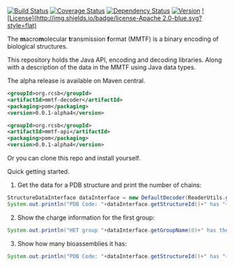 [![Build Status](https://travis-ci.org/rcsb/mmtf-java.svg?branch=master)](https://travis-ci.org/rcsb/mmtf-java)
[![Coverage Status](https://coveralls.io/repos/github/rcsb/mmtf-java/badge.svg?branch=master)](https://coveralls.io/github/rcsb/mmtf-java?branch=master)
[![Dependency Status](https://www.versioneye.com/user/projects/56feb8e5fcd19a0039f1553c/badge.svg?style=flat)](https://www.versioneye.com/user/projects/56feb8e5fcd19a0039f1553c)
[![Version](http://img.shields.io/badge/version-0.0.1alpha4-blue.svg?style=flat)](http://biojava.org/wiki/BioJava:Download) [![License](http://img.shields.io/badge/license-Apache 2.0-blue.svg?style=flat)](https://github.com/rcsb/mmtf-java/blob/master/LICENSE.txt)



The **m**acro**m**olecular **t**ransmission **f**ormat (MMTF) is a binary encoding of biological structures.

This repository holds the Java API, encoding and decoding libraries. Along with a description of the data in the MMTF using Java data types.


The alpha release is available on Maven central.

```xml
<groupId>org.rcsb</groupId>
<artifactId>mmtf-decoder</artifactId>
<packaging>pom</packaging>
<version>0.0.1-alpha4</version>
```

```xml
<groupId>org.rcsb</groupId>
<artifactId>mmtf-api</artifactId>
<packaging>pom</packaging>
<version>0.0.1-alpha4</version>
```

Or you can clone this repo and install yourself.


Quick getting started.

1) Get the data for a PDB structure and print the number of chains:
```java
StructureDataInterface dataInterface = new DefaultDecoder(ReaderUtils.getDataFromUrl(String pdbCode))
System.out.println("PDB Code: "+dataInterface.getStructureId()+" has "+dataInterface.getNumChains()+" chains");
```

2) Show the charge information for the first group:
```java
System.out.println("HET group "+dataInterface.getGroupName(0)+" has the following atomic charges: "+dataInterface.getGroupAtomChargs(0));
```

3) Show how many bioassemblies it has:
```java
System.out.println("PDB Code: "+dataInterface.getStructureId()+" has "+dataInterface.getNumBioassemblies()+" bioassemblies");
```
